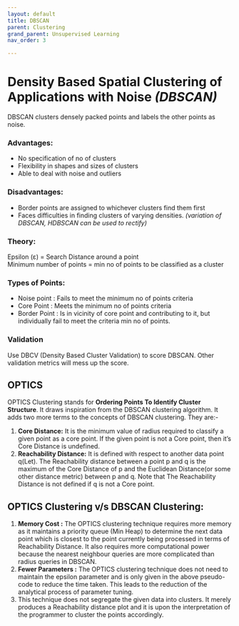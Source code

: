 ```yaml
---
layout: default
title: DBSCAN
parent: Clustering
grand_parent: Unsupervised Learning
nav_order: 3

---
```

# Density Based Spatial Clustering of Applications with Noise _(DBSCAN)_ 

 DBSCAN clusters densely packed points and labels the other points as noise. 

### Advantages:

* No specification of no of clusters
* Flexibility in shapes and sizes of clusters
* Able to deal with noise and outliers

### Disadvantages:

* Border points are assigned to whichever clusters find them first
* Faces difficulties in finding clusters of varying densities. _(variation of DBSCAN, HDBSCAN can be used to rectify)_

### Theory:

Epsilon (ε) = Search Distance around a point  
Minimum number of points = min no of points to be classified as a cluster

### Types of Points:

* Noise point : Fails to meet the minimum no of points criteria
* Core Point : Meets the minimum no of points criteria
* Border Point : Is in vicinity of core point and contributing to it, but individually fail to meet the criteria min no of points.

### Validation

Use DBCV (Density Based Cluster Validation) to score DBSCAN. Other validation metrics will mess up the score.

## OPTICS

OPTICS Clustering stands for **Ordering Points To Identify Cluster Structure**. It draws inspiration from the DBSCAN clustering algorithm. It adds two more terms to the concepts of DBSCAN clustering. They are:-

1. **Core Distance:** It is the minimum value of radius required to classify a given point as a core point. If the given point is not a Core point, then it’s Core Distance is undefined.
2. **Reachability Distance:** It is defined with respect to another data point q(Let). The Reachability distance between a point p and q is the maximum of the Core Distance of p and the Euclidean Distance(or some other distance metric) between p and q. Note that The Reachability Distance is not defined if q is not a Core point.

## OPTICS Clustering v/s DBSCAN Clustering:

1. **Memory Cost :** The OPTICS clustering technique requires more memory as it maintains a priority queue (Min Heap) to determine the next data point which is closest to the point currently being processed in terms of Reachability Distance. It also requires more computational power because the nearest neighbour queries are more complicated than radius queries in DBSCAN.
2. **Fewer Parameters :** The OPTICS clustering technique does not need to maintain the epsilon parameter and is only given in the above pseudo-code to reduce the time taken. This leads to the reduction of the analytical process of parameter tuning.
3. This technique does not segregate the given data into clusters. It merely produces a Reachability distance plot and it is upon the interpretation of the programmer to cluster the points accordingly.